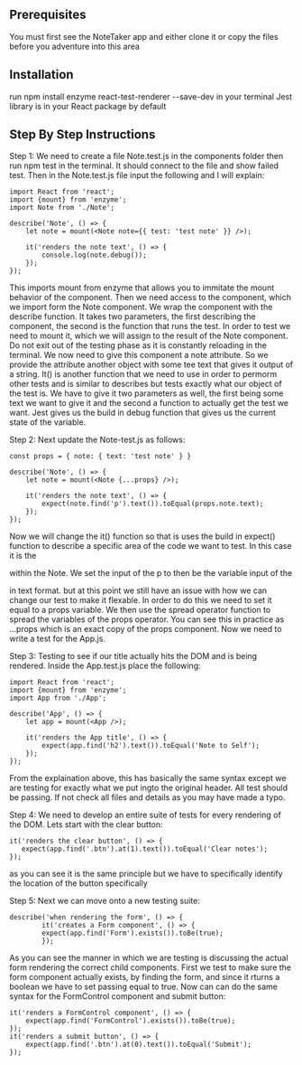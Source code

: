 ## Prerequisites
You must first see the NoteTaker app and either clone it or copy the files before you adventure into this area

## Installation

run npm install enzyme react-test-renderer --save-dev in your terminal
Jest library is in your React package by default

## Step By Step Instructions
Step 1: We need to create a file Note.test.js in the components folder then run npm test in the terminal. It should connect to the file and show failed test. Then in the Note.test.js file input the following and I will explain:
```
import React from 'react';
import {mount} from 'enzyme';
import Note from './Note';

describe('Note', () => {
    let note = mount(<Note note={{ test: 'test note' }} />);

    it('renders the note text', () => {
        console.log(note.debug());
    });
});
```
This imports mount from enzyme that allows you to immitate the mount behavior of the component. Then we need access to the component, which we import form the Note component. We wrap the component with the describe function. It takes two parameters, the first describing the component, the second is the function that runs the test. In order to test we need to mount it, which we will assign to the result of the Note component. Do not exit out of the testing phase as it is constantly reloading in the terminal. We now need to give this component a note attribute. So we provide the attribute another object with some tee text that gives it output of a string. 
It() is another function that we need to use in order to permorm other tests and is similar to describes but tests exactly what our object of the test is. We have to give it two parameters as well, the first being some text we want to give it and the second a function to actually get the test we want. 
Jest gives us the build in debug function that gives us the current state of the variable.

Step 2: Next update the Note-test.js as follows:
```
const props = { note: { text: 'test note' } }

describe('Note', () => {
    let note = mount(<Note {...props} />);

    it('renders the note text', () => {
        expect(note.find('p').text()).toEqual(props.note.text);
    });
});
```
Now we will change the it() function so that is uses the build in expect() function to describe a specific area of the code we want to test. In this case it is the <p> within the Note. We set the input of the p to then be the variable input of the <p> in text format. but at this point we still have an issue with how we can change our test to make it flexable. In order to do this we need to set it equal to a props variable. We then use the spread operator function to spread the variables of the props operator. You can see this in practice as ...props which is an exact copy of the props component. Now we need to write a test for the App.js.

Step 3: Testing to see if our title actually hits the DOM and is being rendered. Inside the App.test.js place the following:
```
import React from 'react';
import {mount} from 'enzyme';
import App from './App';

describe('App', () => {
    let app = mount(<App />);

    it('renders the App title', () => {
        expect(app.find('h2').text()).toEqual('Note to Self');
    });
});
```
From the explaination above, this has basically the same syntax except we are testing for exactly what we put ingto the original header. All test should be passing. If not check all files and details as you may have made a typo.

Step 4: We need to develop an entire suite of tests for every rendering of the DOM. 
Lets start with the clear button:
```
it('renders the clear button', () => {
   expect(app.find('.btn').at(1).text()).toEqual('Clear notes'); 
});
```
as you can see it is the same principle but we have to specifically identify the location of the button specifically

Step 5: Next we can move onto a new testing suite:
```
describe('when rendering the form', () => {
        it('creates a Form component', () => {
        expect(app.find('Form').exists()).toBe(true);
        });
```
As you can see the manner in which we are testing is discussing the actual form rendering the correct child components. 
First we test to make sure the form component actually exists, by finding the form, and since it rturns a boolean we have to set passing equal to true. Now can can do the same syntax for the FormControl component and submit button:
```
it('renders a FormControl component', () => {
    expect(app.find('FormControl').exists()).toBe(true);
});
it('renders a submit button', () => {
    expect(app.find('.btn').at(0).text()).toEqual('Submit');
});
